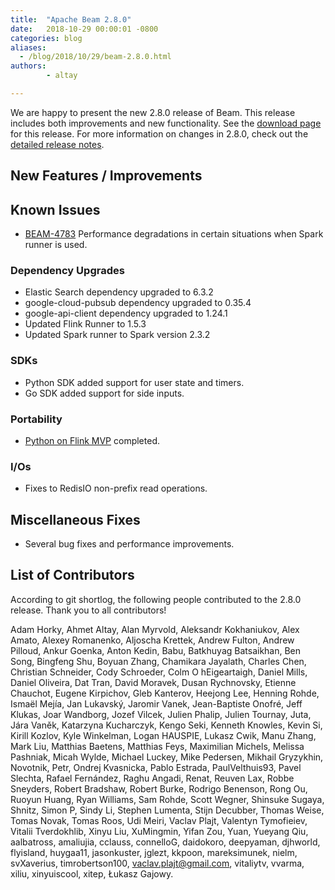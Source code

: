 ```yaml
---
title:  "Apache Beam 2.8.0"
date:   2018-10-29 00:00:01 -0800
categories: blog
aliases:
  - /blog/2018/10/29/beam-2.8.0.html
authors:
        - altay

---
```

<!--
Licensed under the Apache License, Version 2.0 (the "License");
you may not use this file except in compliance with the License.
You may obtain a copy of the License at

http://www.apache.org/licenses/LICENSE-2.0

Unless required by applicable law or agreed to in writing, software
distributed under the License is distributed on an "AS IS" BASIS,
WITHOUT WARRANTIES OR CONDITIONS OF ANY KIND, either express or implied.
See the License for the specific language governing permissions and
limitations under the License.
-->

We are happy to present the new 2.8.0 release of Beam. This release includes both improvements and new functionality.
See the [download page](/get-started/downloads/#280-2018-10-26) for this release.<!--more-->
For more information on changes in 2.8.0, check out the
[detailed release notes](https://issues.apache.org/jira/secure/ReleaseNote.jspa?projectId=12319527&version=12343985).

## New Features / Improvements

## Known Issues

* [BEAM-4783](https://issues.apache.org/jira/browse/BEAM-4783) Performance degradations in certain situations when Spark runner is used.

### Dependency Upgrades

* Elastic Search dependency upgraded to 6.3.2
* google-cloud-pubsub dependency upgraded to 0.35.4
* google-api-client dependency upgraded to 1.24.1
* Updated Flink Runner to 1.5.3
* Updated Spark runner to Spark version 2.3.2

### SDKs

* Python SDK added support for user state and timers.
* Go SDK added support for side inputs.

### Portability

* [Python on Flink MVP](https://beam.apache.org/roadmap/portability/#python-on-flink) completed.

### I/Os

* Fixes to RedisIO non-prefix read operations.

## Miscellaneous Fixes

* Several bug fixes and performance improvements.

## List of Contributors

According to git shortlog, the following people contributed
to the 2.8.0 release. Thank you to all contributors!

Adam Horky, Ahmet Altay, Alan Myrvold, Aleksandr Kokhaniukov,
Alex Amato, Alexey Romanenko, Aljoscha Krettek, Andrew Fulton,
Andrew Pilloud, Ankur Goenka, Anton Kedin, Babu, Batkhuyag Batsaikhan, Ben Song,
Bingfeng Shu, Boyuan Zhang, Chamikara Jayalath, Charles Chen,
Christian Schneider, Cody Schroeder, Colm O hEigeartaigh, Daniel Mills,
Daniel Oliveira, Dat Tran, David Moravek, Dusan Rychnovsky, Etienne Chauchot,
Eugene Kirpichov, Gleb Kanterov, Heejong Lee, Henning Rohde, Ismaël Mejía,
Jan Lukavský, Jaromir Vanek, Jean-Baptiste Onofré, Jeff Klukas, Joar Wandborg,
Jozef Vilcek, Julien Phalip, Julien Tournay, Juta, Jára Vaněk,
Katarzyna Kucharczyk, Kengo Seki, Kenneth Knowles, Kevin Si, Kirill Kozlov,
Kyle Winkelman, Logan HAUSPIE, Lukasz Cwik, Manu Zhang, Mark Liu,
Matthias Baetens, Matthias Feys, Maximilian Michels, Melissa Pashniak,
Micah Wylde, Michael Luckey, Mike Pedersen, Mikhail Gryzykhin, Novotnik,
Petr, Ondrej Kvasnicka, Pablo Estrada, PaulVelthuis93, Pavel Slechta,
Rafael Fernández, Raghu Angadi, Renat, Reuven Lax, Robbe Sneyders,
Robert Bradshaw, Robert Burke, Rodrigo Benenson, Rong Ou, Ruoyun Huang,
Ryan Williams, Sam Rohde, Scott Wegner, Shinsuke Sugaya, Shnitz, Simon P,
Sindy Li, Stephen Lumenta, Stijn Decubber, Thomas Weise, Tomas Novak,
Tomas Roos, Udi Meiri, Vaclav Plajt, Valentyn Tymofieiev, Vitalii Tverdokhlib,
Xinyu Liu, XuMingmin, Yifan Zou, Yuan, Yueyang Qiu, aalbatross, amaliujia,
cclauss, connelloG, daidokoro, deepyaman, djhworld, flyisland, huygaa11,
jasonkuster, jglezt, kkpoon, mareksimunek, nielm, svXaverius, timrobertson100,
vaclav.plajt@gmail.com, vitaliytv, vvarma, xiliu, xinyuiscool, xitep,
Łukasz Gajowy.
